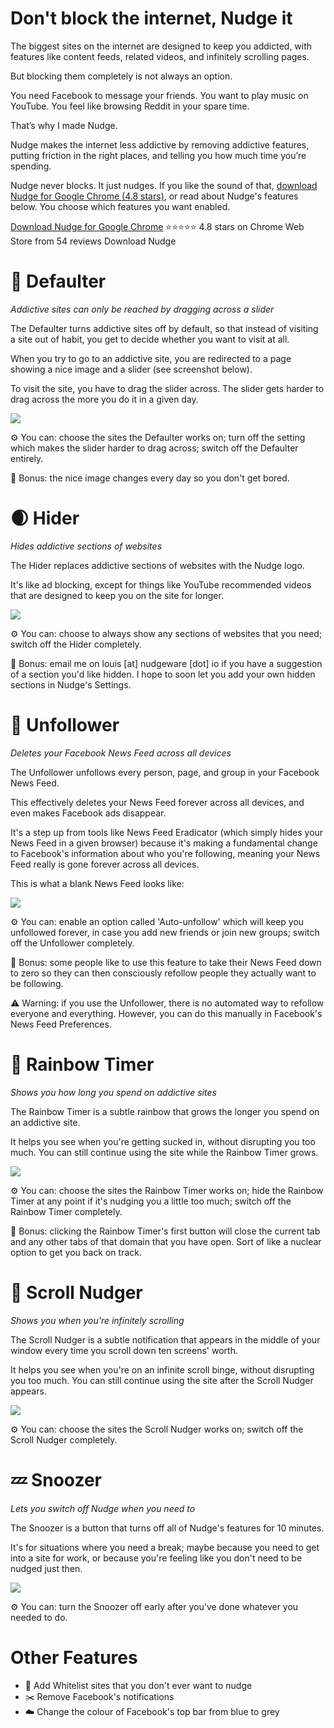 # Don't block the internet, Nudge it

The biggest sites on the internet are designed to keep you addicted, with features like content feeds, related videos, and infinitely scrolling pages.

But blocking them completely is not always an option.

You need Facebook to message your friends. You want to play music on YouTube. You feel like browsing Reddit in your spare time.

That’s why I made Nudge.

Nudge makes the internet less addictive by removing addictive features, putting friction in the right places, and telling you how much time you’re spending.

Nudge never blocks. It just nudges. If you like the sound of that, [download Nudge for Google Chrome (4.8 stars)](https://bit.ly/2q7VE0K), or read about Nudge's features below. You choose which features you want enabled.

[Download Nudge for Google Chrome](https://bit.ly/2q7VE0K)
⭐⭐⭐⭐⭐
4.8 stars on Chrome Web Store from 54 reviews
Download Nudge


# 🚷 Defaulter

*Addictive sites can only be reached by dragging across a slider*

The Defaulter turns addictive sites off by default, so that instead of visiting a site out of habit, you get to decide whether you want to visit at all.

When you try to go to an addictive site, you are redirected to a page showing a nice image and a slider (see screenshot below).

To visit the site, you have to drag the slider across. The slider gets harder to drag across the more you do it in a given day.

![](docs/img/defaulter2.gif)

⚙️ You can: choose the sites the Defaulter works on; turn off the setting which makes the slider harder to drag across; switch off the Defaulter entirely.

💎 Bonus: the nice image changes every day so you don't get bored.

# 🌒 Hider

*Hides addictive sections of websites*

The Hider replaces addictive sections of websites with the Nudge logo.

It's like ad blocking, except for things like YouTube recommended videos that are designed to keep you on the site for longer.

![](docs/img/hider.gif)

⚙️ You can: choose to always show any sections of websites that you need; switch off the Hider completely.

💎 Bonus: email me on louis [at] nudgeware [dot] io if you have a suggestion of a section you'd like hidden. I hope to soon let you add your own hidden sections in Nudge's Settings.

# 👋 Unfollower

*Deletes your Facebook News Feed across all devices*

The Unfollower unfollows every person, page, and group in your Facebook News Feed.

This effectively deletes your News Feed forever across all devices, and even makes Facebook ads disappear.

It's a step up from tools like News Feed Eradicator (which simply hides your News Feed in a given browser) because it's making a fundamental change to Facebook's information about who you're following, meaning your News Feed really is gone forever across all devices.

This is what a blank News Feed looks like:

![](docs/img/unfollower.png)

⚙️ You can: enable an option called 'Auto-unfollow' which will keep you unfollowed forever, in case you add new friends or join new groups; switch off the Unfollower completely.

💎 Bonus: some people like to use this feature to take their News Feed down to zero so they can then consciously refollow people they actually want to be following.

⚠️ Warning: if you use the Unfollower, there is no automated way to refollow everyone and everything. However, you can do this manually in Facebook's News Feed Preferences.

# 🌈 Rainbow Timer

*Shows you how long you spend on addictive sites*

The Rainbow Timer is a subtle rainbow that grows the longer you spend on an addictive site.

It helps you see when you're getting sucked in, without disrupting you too much. You can still continue using the site while the Rainbow Timer grows.

![](docs/img/timenudger.png)

⚙️ You can: choose the sites the Rainbow Timer works on; hide the Rainbow Timer at any point if it's nudging you a little too much; switch off the Rainbow Timer completely.

💎 Bonus: clicking the Rainbow Timer's first button will close the current tab and any other tabs of that domain that you have open. Sort of like a nuclear option to get you back on track.

# 🧻 Scroll Nudger

*Shows you when you're infinitely scrolling*

The Scroll Nudger is a subtle notification that appears in the middle of your window every time you scroll down ten screens' worth.

It helps you see when you're on an infinite scroll binge, without disrupting you too much. You can still continue using the site after the Scroll Nudger appears.

![](docs/img/scrollnudger.gif)

⚙️ You can: choose the sites the Scroll Nudger works on; switch off the Scroll Nudger completely.

# 💤 Snoozer

*Lets you switch off Nudge when you need to*

The Snoozer is a button that turns off all of Nudge's features for 10 minutes.

It's for situations where you need a break; maybe because you need to get into a site for work, or because you're feeling like you don't need to be nudged just then.

![](docs/img/snoozer2.png)

⚙️ You can: turn the Snoozer off early after you've done whatever you needed to do.

# Other Features

- 🌼 Add Whitelist sites that you don't ever want to nudge
- ✂️ Remove Facebook's notifications
- ☁️ Change the colour of Facebook's top bar from blue to grey
